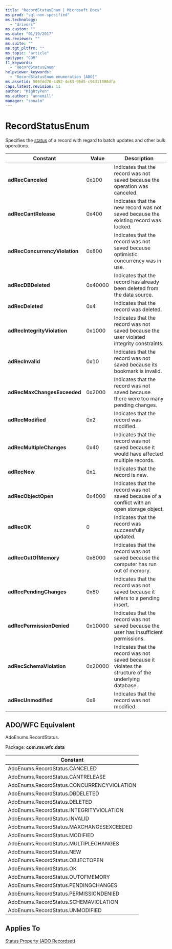 ```yaml
---
title: "RecordStatusEnum | Microsoft Docs"
ms.prod: "sql-non-specified"
ms.technology:
  - "drivers"
ms.custom: ""
ms.date: "01/19/2017"
ms.reviewer: ""
ms.suite: ""
ms.tgt_pltfrm: ""
ms.topic: "article"
apitype: "COM"
f1_keywords: 
  - "RecordStatusEnum"
helpviewer_keywords: 
  - "RecordStatusEnum enumeration [ADO]"
ms.assetid: 506fdd70-4452-4e83-95d5-c94311988dfa
caps.latest.revision: 11
author: "MightyPen"
ms.author: "annemill"
manager: "sonalm"
---
```

# RecordStatusEnum
Specifies the [status](../../../ado/reference/ado-api/status-property-ado-recordset.md) of a record with regard to batch updates and other bulk operations.  
  
|Constant|Value|Description|  
|--------------|-----------|-----------------|  
|**adRecCanceled**|0x100|Indicates that the record was not saved because the operation was canceled.|  
|**adRecCantRelease**|0x400|Indicates that the new record was not saved because the existing record was locked.|  
|**adRecConcurrencyViolation**|0x800|Indicates that the record was not saved because optimistic concurrency was in use.|  
|**adRecDBDeleted**|0x40000|Indicates that the record has already been deleted from the data source.|  
|**adRecDeleted**|0x4|Indicates that the record was deleted.|  
|**adRecIntegrityViolation**|0x1000|Indicates that the record was not saved because the user violated integrity constraints.|  
|**adRecInvalid**|0x10|Indicates that the record was not saved because its bookmark is invalid.|  
|**adRecMaxChangesExceeded**|0x2000|Indicates that the record was not saved because there were too many pending changes.|  
|**adRecModified**|0x2|Indicates that the record was modified.|  
|**adRecMultipleChanges**|0x40|Indicates that the record was not saved because it would have affected multiple records.|  
|**adRecNew**|0x1|Indicates that the record is new.|  
|**adRecObjectOpen**|0x4000|Indicates that the record was not saved because of a conflict with an open storage object.|  
|**adRecOK**|0|Indicates that the record was successfully updated.|  
|**adRecOutOfMemory**|0x8000|Indicates that the record was not saved because the computer has run out of memory.|  
|**adRecPendingChanges**|0x80|Indicates that the record was not saved because it refers to a pending insert.|  
|**adRecPermissionDenied**|0x10000|Indicates that the record was not saved because the user has insufficient permissions.|  
|**adRecSchemaViolation**|0x20000|Indicates that the record was not saved because it violates the structure of the underlying database.|  
|**adRecUnmodified**|0x8|Indicates that the record was not modified.|  
  
## ADO/WFC Equivalent  
 AdoEnums.RecordStatus.  
  
 Package: **com.ms.wfc.data**  
  
|Constant|  
|--------------|  
|AdoEnums.RecordStatus.CANCELED|  
|AdoEnums.RecordStatus.CANTRELEASE|  
|AdoEnums.RecordStatus.CONCURRENCYVIOLATION|  
|AdoEnums.RecordStatus.DBDELETED|  
|AdoEnums.RecordStatus.DELETED|  
|AdoEnums.RecordStatus.INTEGRITYVIOLATION|  
|AdoEnums.RecordStatus.INVALID|  
|AdoEnums.RecordStatus.MAXCHANGESEXCEEDED|  
|AdoEnums.RecordStatus.MODIFIED|  
|AdoEnums.RecordStatus.MULTIPLECHANGES|  
|AdoEnums.RecordStatus.NEW|  
|AdoEnums.RecordStatus.OBJECTOPEN|  
|AdoEnums.RecordStatus.OK|  
|AdoEnums.RecordStatus.OUTOFMEMORY|  
|AdoEnums.RecordStatus.PENDINGCHANGES|  
|AdoEnums.RecordStatus.PERMISSIONDENIED|  
|AdoEnums.RecordStatus.SCHEMAVIOLATION|  
|AdoEnums.RecordStatus.UNMODIFIED|  
  
## Applies To  
 [Status Property (ADO Recordset)](../../../ado/reference/ado-api/status-property-ado-recordset.md)